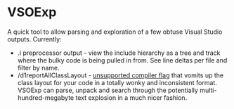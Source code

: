 # VSOExp
A quick tool to allow parsing and exploration of a few obtuse Visual Studio outputs. Currently:

* .i preprocessor output - view the include hierarchy as a tree and track where the bulky code is being pulled in from. See line deltas per file and filter by name.
*  /d1reportAllClassLayout - [unsupported compiler flag](http://ofekshilon.com/2010/11/07/d1reportallclasslayout-dumping-object-memory-layout/) that vomits up the class layout for your code in a totally wonky and inconsistent format. VSOExp can parse, unpack and search through the potentially multi-hundred-megabyte text explosion in a much nicer fashion.
